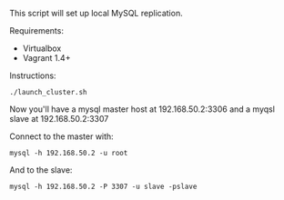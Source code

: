 This script will set up local MySQL replication.

Requirements:

* Virtualbox
* Vagrant 1.4+

Instructions:

    ./launch_cluster.sh

Now you'll have a mysql master host at 192.168.50.2:3306 and a myqsl slave at 192.168.50.2:3307


Connect to the master with:

    mysql -h 192.168.50.2 -u root

And to the slave:

    mysql -h 192.168.50.2 -P 3307 -u slave -pslave
